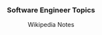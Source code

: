 <p align="center">
  <h3 align="center">Software Engineer Topics</h3>

<p align="center">
    Wikipedia Notes

